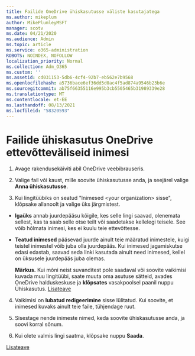 ```yaml
---
title: Failide OneDrive ühiskasutusse väliste kasutajatega
ms.author: mikeplum
author: MikePlumleyMSFT
manager: scotv
ms.date: 04/21/2020
ms.audience: Admin
ms.topic: article
ms.service: o365-administration
ROBOTS: NOINDEX, NOFOLLOW
localization_priority: Normal
ms.collection: Adm_O365
ms.custom: ''
ms.assetid: cd031153-5db6-4cf4-92b7-eb562e7b9568
ms.openlocfilehash: a5736bace6ef36dd5d0ac4f5ad874a9546b23b6e
ms.sourcegitcommit: ab75f66355116e995b3cb5505465b31989339e28
ms.translationtype: MT
ms.contentlocale: et-EE
ms.lasthandoff: 08/13/2021
ms.locfileid: "58320593"
---
```

# <a name="share-files-in-onedrive-with-people-outside-your-organization"></a>Failide ühiskasutus OneDrive ettevõtteväliseid inimesi

1. Avage rakendusekäiviti abil OneDrive veebibrauseris. 
    
2. Valige fail või kaust, mille soovite ühiskasutusse anda, ja seejärel valige **Anna ühiskasutusse**. 
    
3. Kui lingitüübiks on seatud "Inimesed \<your organization\> sisse", klõpsake allanoolt ja valige üks järgmistest. 
    
  - **Igaüks** annab juurdepääsu kõigile, kes selle lingi saavad, olenemata sellest, kas ta saab selle otse teilt või saadetakse kellelegi teisele. See võib hõlmata inimesi, kes ei kuulu teie ettevõttesse. 
    
  - **Teatud inimesed** pääsevad juurde ainult teie määratud inimestele, kuigi teistel inimestel võib juba olla juurdepääs. Kui inimesed jagamiskutse edasi edastab, saavad seda linki kasutada ainult need inimesed, kellel on üksusele juurdepääs juba olemas. 
    
    **Märkus.** Kui mõni neist suvanditest pole saadaval või soovite vaikimisi kuvada muu lingitüübi, saate muuta oma asutuse sätteid, avades OneDrive halduskeskuse ja **klõpsates** vasakpoolsel paanil nuppu Ühiskasutus. [Lisateave](https://go.microsoft.com/fwlink/?linkid=871961)
  
4. Vaikimisi on **lubatud redigeerimine** sisse lülitatud. Kui soovite, et inimesed kuvaks ainult teie faile, tühjendage ruut. 
    
5. Sisestage nende inimeste nimed, keda soovite ühiskasutusse anda, ja soovi korral sõnum.
    
6. Kui olete valmis lingi saatma, klõpsake nuppu **Saada**. 
    
[Lisateave](https://go.microsoft.com/fwlink/?linkid=871861)
  

